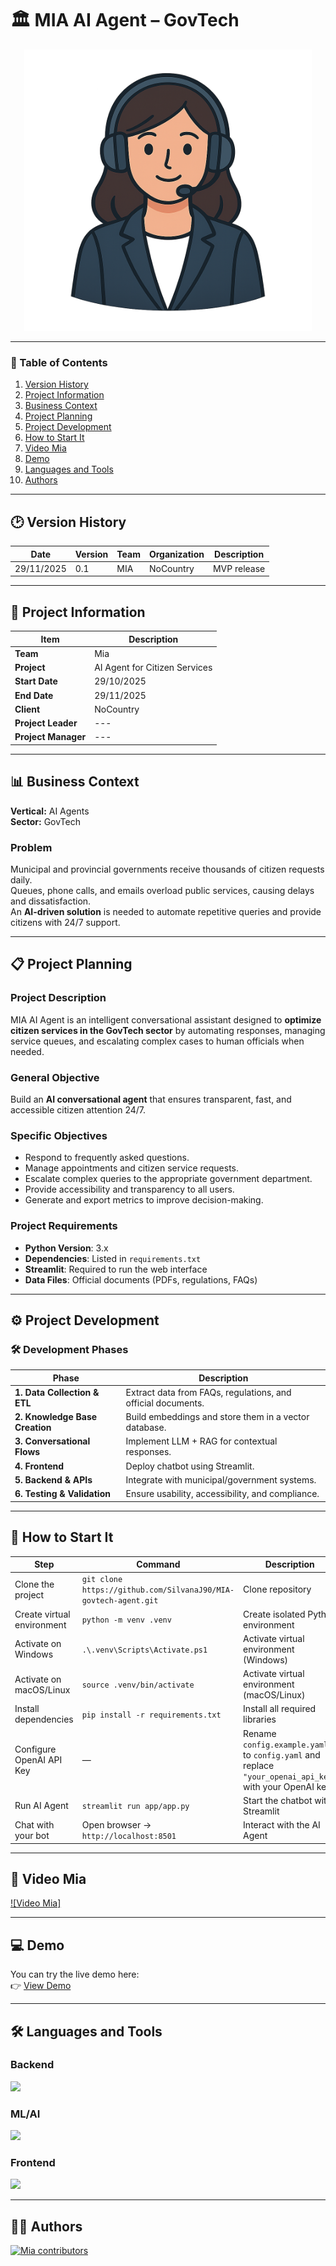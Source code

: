 # 🏛️ MIA AI Agent – GovTech

<p align="center">
  <img width="460" height="450" src="https://github.com/SilvanaJ90/MIA-govtech-agent/blob/main/img/mia.png">
</p>

---

### 📑 Table of Contents
1. [Version History](#version-history)  
2. [Project Information](#project-information)  
3. [Business Context](#business-context)  
4. [Project Planning](#project-planning)  
5. [Project Development](#project-development)  
6. [How to Start It](#how-to-start-it)  
7. [Video Mia](#video-mia)  
8. [Demo](#demo)  
9. [Languages and Tools](#languages-and-tools)  
10. [Authors](#authors)  

---

## 🕑 Version History
| Date       | Version | Team | Organization | Description |
|------------|---------|------|--------------|-------------|
| 29/11/2025 | 0.1     | MIA  | NoCountry    | MVP release |

---

## 📌 Project Information
| Item                | Description |
|---------------------|-------------|
| **Team**            | Mia |
| **Project**         | AI Agent for Citizen Services |
| **Start Date**      | 29/10/2025 |
| **End Date**        | 29/11/2025 |
| **Client**          | NoCountry |
| **Project Leader**  | --- |
| **Project Manager** | --- |

---

## 📊 Business Context

**Vertical:** AI Agents  
**Sector:** GovTech  

### Problem
Municipal and provincial governments receive thousands of citizen requests daily.  
Queues, phone calls, and emails overload public services, causing delays and dissatisfaction.  
An **AI-driven solution** is needed to automate repetitive queries and provide citizens with 24/7 support.  

---

## 📋 Project Planning

### Project Description
MIA AI Agent is an intelligent conversational assistant designed to **optimize citizen services in the GovTech sector** by automating responses, managing service queues, and escalating complex cases to human officials when needed.  

### General Objective
Build an **AI conversational agent** that ensures transparent, fast, and accessible citizen attention 24/7.  

### Specific Objectives
- Respond to frequently asked questions.  
- Manage appointments and citizen service requests.  
- Escalate complex queries to the appropriate government department.  
- Provide accessibility and transparency to all users.  
- Generate and export metrics to improve decision-making.  

### Project Requirements
- **Python Version**: 3.x  
- **Dependencies**: Listed in `requirements.txt`  
- **Streamlit**: Required to run the web interface  
- **Data Files**: Official documents (PDFs, regulations, FAQs)  

---

## ⚙️ Project Development
### 🛠️ Development Phases

| Phase | Description |
|-------|-------------|
| **1. Data Collection & ETL** | Extract data from FAQs, regulations, and official documents. |
| **2. Knowledge Base Creation** | Build embeddings and store them in a vector database. |
| **3. Conversational Flows** | Implement LLM + RAG for contextual responses. |
| **4. Frontend** | Deploy chatbot using Streamlit. |
| **5. Backend & APIs** | Integrate with municipal/government systems. |
| **6. Testing & Validation** | Ensure usability, accessibility, and compliance. |

---



## 🚀 How to Start It
| Step                         | Command | Description |
|------------------------------|---------|-------------|
| Clone the project            | `git clone https://github.com/SilvanaJ90/MIA-govtech-agent.git` | Clone repository |
| Create virtual environment   | `python -m venv .venv` | Create isolated Python environment |
| Activate on Windows          | `.\.venv\Scripts\Activate.ps1` | Activate virtual environment (Windows) |
| Activate on macOS/Linux      | `source .venv/bin/activate` | Activate virtual environment (macOS/Linux) |
| Install dependencies         | `pip install -r requirements.txt` | Install all required libraries |
| Configure OpenAI API Key     | — | Rename `config.example.yaml` to `config.yaml` and replace `"your_openai_api_key"` with your OpenAI key |
| Run AI Agent                 | `streamlit run app/app.py` | Start the chatbot with Streamlit |
| Chat with your bot           | Open browser → `http://localhost:8501` | Interact with the AI Agent |


---

## 🎥 Video Mia
[![Video Mia]]()

---

## 💻 Demo
You can try the live demo here:  
👉 [View Demo]()  

---

## 🛠️ Languages and Tools

### Backend
<p align="left">
  <a href="https://www.python.org" target="_blank">
    <img src="https://img.shields.io/badge/Python-FFD43B?style=for-the-badge&logo=python&logoColor=blue"/>
  </a>
</p>

### ML/AI
<p align="left">
  <a href="https://www.langchain.com/" target="_blank">
    <img src="https://img.shields.io/badge/langchain-1C3C3C?style=for-the-badge&logo=langchain&logoColor=white"/>
  </a>
</p>

### Frontend
<p align="left">
  <a href="https://streamlit.io/" target="_blank">
    <img src="https://img.shields.io/badge/Streamlit-FF4B4B?style=for-the-badge&logo=Streamlit&logoColor=white"/>
  </a>
</p>

---

## 👩‍💻 Authors
[![Mia contributors](https://contrib.rocks/image?repo=SilvanaJ90/MIA-govtech-agent)](https://github.com/SilvanaJ90/MIA-govtech-agent/graphs/contributors)  

